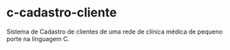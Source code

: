 # c-cadastro-cliente
Sistema de Cadastro de clientes de uma rede de clínica médica de pequeno porte na linguagem C.
